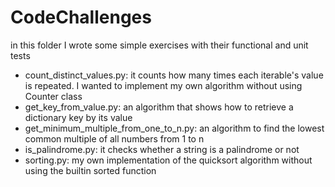 # CodeChallenges
in this folder I wrote some simple exercises with their functional and unit tests

 - count_distinct_values.py: it counts how many times each iterable's value is repeated. I wanted to implement my own algorithm without using Counter class
 - get_key_from_value.py: an algorithm that shows how to retrieve a dictionary key by its value 
 - get_minimum_multiple_from_one_to_n.py: an algorithm to find the lowest common multiple of all numbers from 1 to n 
 - is_palindrome.py: it checks whether a string is a palindrome or not 
 - sorting.py: my own implementation of the quicksort algorithm without using the builtin sorted function
